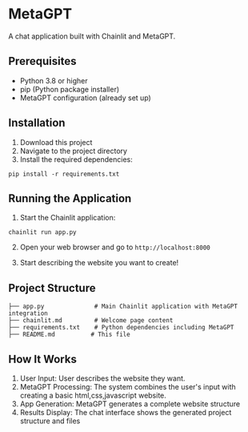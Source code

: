 # MetaGPT

A chat application built with Chainlit and MetaGPT.

## Prerequisites

- Python 3.8 or higher
- pip (Python package installer)
- MetaGPT configuration (already set up)

## Installation

1. Download this project
2. Navigate to the project directory
3. Install the required dependencies:

```
pip install -r requirements.txt
```

## Running the Application

1. Start the Chainlit application:

```
chainlit run app.py
```

2. Open your web browser and go to `http://localhost:8000`

3. Start describing the website you want to create!

## Project Structure

```
├── app.py              # Main Chainlit application with MetaGPT integration
├── chainlit.md         # Welcome page content
├── requirements.txt    # Python dependencies including MetaGPT
├── README.md          # This file
```

## How It Works

1. User Input: User describes the website they want.
2. MetaGPT Processing: The system combines the user's input with creating a basic html,css,javascript website.
3. App Generation: MetaGPT generates a complete website structure
4. Results Display: The chat interface shows the generated project structure and files






